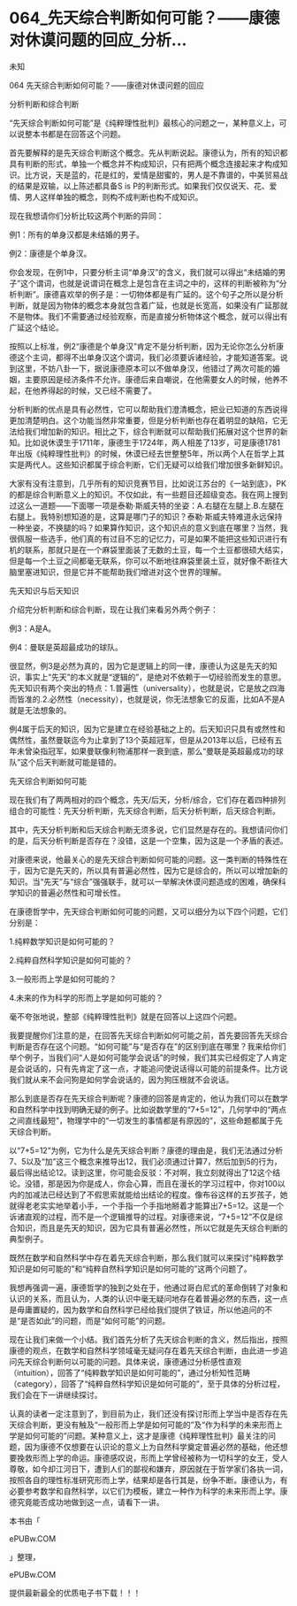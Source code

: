 # 064_先天综合判断如何可能？——康德对休谟问题的回应_分析...

未知

064 先天综合判断如何可能？——康德对休谟问题的回应

分析判断和综合判断

“先天综合判断如何可能”是《纯粹理性批判》最核心的问题之一，某种意义上，可以说整本书都是在回答这个问题。

首先要解释的是先天综合判断这个概念。先从判断说起。康德认为，所有的知识都具有判断的形式，单独一个概念并不构成知识，只有把两个概念连接起来才构成知识。比方说，天是蓝的，花是红的，爱情是甜蜜的，男人是不靠谱的，中美贸易战的结果是双输，以上陈述都具备S is P的判断形式。如果我们仅仅说天、花、爱情、男人这样单独的概念，则构不成判断也构不成知识。

现在我想请你们分析比较这两个判断的异同：

例1：所有的单身汉都是未结婚的男子。

例2：康德是个单身汉。

你会发现，在例1中，只要分析主词“单身汉”的含义，我们就可以得出“未结婚的男子”这个谓词，也就是说谓词在概念上是包含在主词之中的，这样的判断被称为“分析判断”。康德喜欢举的例子是：一切物体都是有广延的。这个句子之所以是分析判断，就是因为物体的概念本身就包含着广延，也就是长宽高，如果没有广延那就不是物体。我们不需要通过经验观察，而是直接分析物体这个概念，就可以得出有广延这个结论。

按照以上标准，例2“康德是个单身汉”肯定不是分析判断，因为无论你怎么分析康德这个主词，都得不出单身汉这个谓词，我们必须要诉诸经验，才能知道答案。说到这里，不妨八卦一下，据说康德原本可以不做单身汉，他错过了两次可能的婚姻，主要原因是经济条件不允许。康德后来自嘲说，在他需要女人的时候，他养不起，在他养得起的时候，又已经不需要了。

分析判断的优点是具有必然性，它可以帮助我们澄清概念，把业已知道的东西说得更加清楚明白。这个功能当然非常重要，但是分析判断也存在着明显的缺陷，它无法给我们增加新的知识。相比之下，综合判断就可以帮助我们拓展对这个世界的新知。比如说休谟生于1711年，康德生于1724年，两人相差了13岁，可是康德1781年出版《纯粹理性批判》的时候，休谟已经去世整整5年，所以两个人在哲学上其实是两代人。这些知识都属于综合判断，它们无疑可以给我们增加很多新鲜知识。

大家有没有注意到，几乎所有的知识竞赛节目，比如说江苏台的《一站到底》，PK的都是综合判断意义上的知识。不仅如此，有一些题目还超级变态。我在网上搜到过这么一道题——下面哪一项是泰勒·斯威夫特的坐姿：A.右腿在左腿上.B.左腿在右腿上。我特别想知道的是，这算是哪门子的知识？泰勒·斯威夫特难道永远保持一种坐姿，不换腿的吗？如果算作知识，这个知识点的意义到底在哪里？当然，我很佩服一些选手，他们真的有过目不忘的记忆力，可是如果不能把这些知识进行有机的联系，那就只是在一个麻袋里面装了无数的土豆，每一个土豆都很硕大结实，但是每一个土豆之间都毫无联系，你可以不断地往麻袋里装土豆，就好像不断往大脑里塞进知识，但是它并不能帮助我们增进对这个世界的理解。

先天知识与后天知识

介绍完分析判断和综合判断，现在让我们来看另外两个例子：

例3：A是A。

例4：曼联是英超最成功的球队。

很显然，例3是必然为真的，因为它是逻辑上的同一律，康德认为这是先天的知识，事实上“先天”的本义就是“逻辑的”，是绝对不依赖于一切经验而发生的意思。先天知识有两个突出的特点：1.普遍性（universality），也就是说，它是放之四海而皆准的.2.必然性（necessity），也就是说，你无法想象它的反面，比如A不是A就是无法想象的。

例4属于后天的知识，因为它是建立在经验基础之上的。后天知识只具有或然性和偶然性，虽然曼联迄今为止拿到了13个英超冠军，但是从2013年以后，已经有五年未曾染指冠军，如果曼联像利物浦那样一衰到底，那么“曼联是英超最成功的球队”这个后天判断就可能是错的。

先天综合判断如何可能

现在我们有了两两相对的四个概念，先天/后天，分析/综合，它们存在着四种排列组合的可能性：先天分析判断，先天综合判断，后天分析判断，后天综合判断。

其中，先天分析判断和后天综合判断无须多说，它们显然是存在的。我想请问你们的是，后天分析判断是否存在？没错，这是一个空集，因为这是一个矛盾的表述。

对康德来说，他最关心的是先天综合判断如何可能的问题。这一类判断的特殊性在于，因为它是先天的，所以具有普遍必然性，因为它是综合的，所以可以增加新的知识。当“先天”与“综合”强强联手，就可以一举解决休谟问题造成的困难，确保科学知识的普遍必然性和可增长性。

在康德哲学中，先天综合判断如何可能的问题，又可以细分为以下四个问题，它们分别是：

1.纯粹数学知识是如何可能的？

2.纯粹自然科学知识是如何可能的？

3.一般形而上学是如何可能的？

4.未来的作为科学的形而上学是如何可能的？

毫不夸张地说，整部《纯粹理性批判》就是在回答以上这四个问题。

我要提醒你们注意的是，在回答先天综合判断如何可能之前，首先要回答先天综合判断是否存在这个问题。“如何可能”与“是否存在”的区别到底在哪里？我来给你们举个例子，当我们问“人是如何可能学会说话”的时候，我们其实已经假定了人肯定是会说话的，只有先肯定了这一点，才能追问使说话得以可能的前提条件。比方说我们就从来不会问狗是如何学会说话的，因为狗压根就不会说话。

那么到底是否存在先天综合判断呢？康德的回答是肯定的，他认为我们可以在数学和自然科学中找到明确无疑的例子。比如说数学里的“7+5=12”，几何学中的“两点之间直线最短”，物理学中的“一切发生的事情都是有原因的”，这些命题都属于先天综合判断。

以“7+5=12”为例，它为什么是先天综合判断？康德的理由是，我们无法通过分析7、5以及“加”这三个概念来推导出12，我们必须通过计算7，然后加到5的行为，最后得出结论12。读到这里，你可能会反驳：不对啊，我立刻就得出了12这个结论。没错，那是因为你是成人，你会心算，而且在漫长的学习过程中，你对100以内的加减法已经达到了不假思索就能给出结论的程度。像布谷这样的五岁孩子，她就得老老实实地举着小手，一个手指一个手指地掰着才能算出7+5=12。这是一个诉诸直观的过程，而不是一个逻辑推导的过程。对康德来说，“7+5=12”不仅是综合知识，而且是先天的知识，因为它具有普遍必然性，所以它就是先天综合判断的典型例子。

既然在数学和自然科学中存在着先天综合判断，那么我们就可以来探讨“纯粹数学知识是如何可能的”和“纯粹自然科学知识是如何可能的”这两个问题了。

我想再强调一遍，康德哲学的独到之处在于，他通过哥白尼式的革命倒转了对象和认识的关系，而且认为，人类的认识中毫无疑问地存在着普遍必然的东西，这一点是毋庸置疑的，因为数学和自然科学已经给我们提供了铁证，所以他追问的不是“是否如此”的问题，而是“如何可能”的问题。

现在让我们来做一个小结。我们首先分析了先天综合判断的含义，然后指出，按照康德的观点，在数学和自然科学领域毫无疑问存在着先天综合判断，由此进一步追问先天综合判断何以可能的问题。具体来说，康德通过分析感性直观（intuition），回答了“纯粹数学知识是如何可能的”，通过分析知性范畴（category），回答了“纯粹自然科学知识是如何可能的”，至于具体的分析过程，我们会在下一讲继续探讨。

认真的读者一定注意到了，到目前为止，我们还没有探讨形而上学当中是否存在先天综合判断，更没有触及“一般形而上学是如何可能的”及“作为科学的未来形而上学是如何可能的”问题。某种意义上，这才是康德《纯粹理性批判》最关注的问题，因为康德不仅想要在认识论的意义上为自然科学奠定普遍必然的基础，他还想要挽救形而上学的命运。康德感叹说，形而上学曾经被称为一切科学的女王，受人尊敬，如今却江河日下，遭到人们的鄙视和嫌弃，原因就在于哲学家们各执一词，按照各自的理性标准研究形而上学，结果却是各行其是，纷争不断。康德认为，有必要参考数学和自然科学，以它们为模板，建立一种作为科学的未来形而上学。康德究竟能否成功地做到这一点，请看下一讲。

本书由「

ePUBw.COM

」整理，

ePUBw.COM

提供最新最全的优质电子书下载！！！